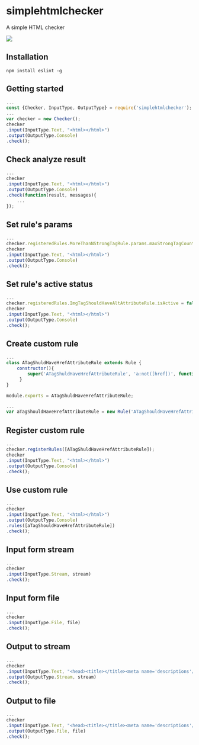 simplehtmlchecker
================
A simple HTML checker

<img src="https://github.com/larrynung/simplehtmlchecker/blob/master/image/StreamFlow.png?raw=true">

## Installation
`npm install eslint -g`

## Getting started
```js
...
const {Checker, InputType, OutputType} = require('simplehtmlchecker');
...
var checker = new Checker();
checker
.input(InputType.Text, "<html></html>")
.output(OutputType.Console)
.check();
```

## Check analyze result
```js
...
checker
.input(InputType.Text, "<html></html>")
.output(OutputType.Console)
.check(function(result, messages){
    ...
});
```

## Set rule's params
```js
...
checker.registeredRules.MoreThanNStrongTagRule.params.maxStrongTagCount = 15;
checker
.input(InputType.Text, "<html></html>")
.output(OutputType.Console)
.check();
```

## Set rule's active status
```js
...
checker.registeredRules.ImgTagShouldHaveAltAttributeRule.isActive = false;
checker
.input(InputType.Text, "<html></html>")
.output(OutputType.Console)
.check();
```

## Create custom rule
```js
...
class ATagShuldHaveHrefAttributeRule extends Rule {
    constructor(){
        super('ATagShuldHaveHrefAttributeRule', 'a:not([href])', function(length) { return 'There are ' + length + ' <a> tag without href attribute.'; });
     }
}

module.exports = ATagShuldHaveHrefAttributeRule;
```

```js
...
var aTagShouldHaveHrefAttributeRule = new Rule('ATagShouldHaveHrefAttributeRule', 'a:not([href])', function(length) { return 'There are ' + length + ' <a> tag without href attribute.'; });
```

## Register custom rule
```js
...
checker.registerRules([ATagShuldHaveHrefAttributeRule]);
checker
.input(InputType.Text, "<html></html>")
.output(OutputType.Console)
.check();
```

## Use custom rule
```js
...
checker
.input(InputType.Text, "<html></html>")
.output(OutputType.Console)
.rules([aTagShouldHaveHrefAttributeRule])
.check();
```

## Input form stream
```js
...
checker
.input(InputType.Stream, stream)
.check();
```

## Input form file
```js
...
checker
.input(InputType.File, file)
.check();
```

## Output to stream
```js
...
checker
.input(InputType.Text, "<head><title></title><meta name='descriptions'/><meta name='keywords'/></head><img/>")
.output(OutputType.Stream, stream)
.check();
```


## Output to file
```js
...
checker
.input(InputType.Text, "<head><title></title><meta name='descriptions'/><meta name='keywords'/></head><img/>")
.output(OutputType.File, file)
.check();
```
